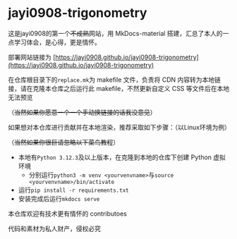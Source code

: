 # jayi0908-trigonometry

这是jayi0908的第一个~~不成熟~~网站，用 MkDocs-material 搭建，汇总了本人的一点学习体会，是心得，更是情怀。

部署网站链接为 [https://jayi0908.github.io/jayi0908-trigonometry](https://jayi0908.github.io/jayi0908-trigonometry)

在仓库根目录下的```replace.mk```为 makefile 文件，负责将 CDN 内容转为本地链接，请在克隆本仓库之后运行此 makefile，不然更新自定义 CSS 等文件后在本地无法预览

（<del>当然如果你愿意一个一个手动换链接的话我没意见</del>）

如果想对本仓库进行贡献并在本地渲染，推荐采取如下步骤：（以Linux环境为例）

（<del>当然如果你很巨请忽略以下菜鸟教程</del>）

- 本地有```Python 3.12.3```及以上版本，在克隆到本地的仓库下创建 Python 虚拟环境
  - 分别运行```python3 -m venv <yourvenvname>```与```source <yourvenvname>/bin/activate```
- 运行```pip install -r requirements.txt```
- 安装完成后运行```mkdocs serve```

本仓库欢迎有技术更有情怀的 contributoes

代码和素材为私人财产，侵权必究
